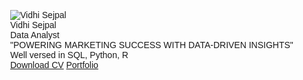 <!DOCTYPE html>
<html lang="en">
<head>
<meta charset="UTF-8">
<meta name="viewport" content="width=device-width, initial-scale=1.0">
<title>Your Portfolio</title>
<style>
  body, html {
    height: 100%;
    margin: 0;
    font-family: Arial, sans-serif;
  }

  .bg {
    background-color: #fff; /* White background */
    color: #000; /* Black text color */
    height: 100%;
    display: flex;
    justify-content: center;
    align-items: center;
    flex-direction: column;
  }

  .profile-img {
    border: 5px solid #000; /* Black border for the image */
    border-radius: 50%;
    padding: 5px;
    width: 200px;
    height: 200px;
    object-fit: cover;
  }

  .title {
    margin-top: 20px;
    font-size: 28px;
    font-weight: bold;
  }

  .subtitle {
    font-size: 18px;
    margin-top: 5px;
  }

  .button {
    margin-top: 20px;
    text-decoration: none;
    padding: 10px 20px;
    background-color: #007bff;
    color: white;
    border-radius: 5px;
    transition: background-color 0.3s;
  }

  .button:hover {
    background-color: #0056b3;
  }
</style>
</head>
<body>

<div class="bg">
  <img src="path_to_your_image.jpg" alt="Vidhi Sejpal" class="profile-img">
  <div class="title">Vidhi Sejpal</div>
  <div class="subtitle">Data Analyst</div>
  <div class="tagline">"POWERING MARKETING SUCCESS WITH DATA-DRIVEN INSIGHTS"</div>
  <div class="subtitle">Well versed in SQL, Python, R</div>
  <a href="path_to_your_portfolio.pdf" class="button" download>Download CV</a>
  <!-- Replace # with the actual URL to your portfolio -->
  <a href="#" class="button">Portfolio</a>
</div>

</body>
</html>
